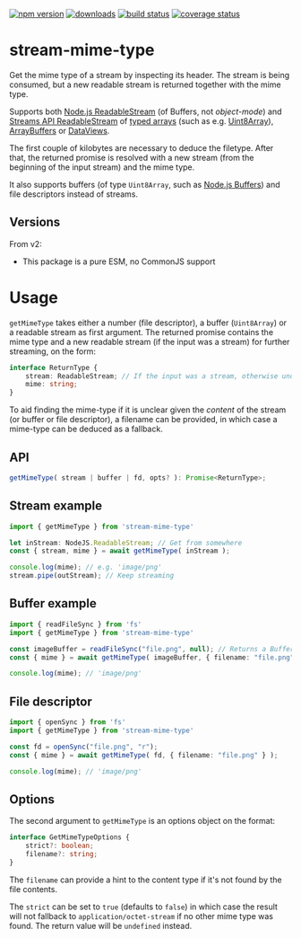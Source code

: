 [![npm version][npm-image]][npm-url]
[![downloads][downloads-image]][npm-url]
[![build status][build-image]][build-url]
[![coverage status][coverage-image]][coverage-url]


# stream-mime-type

Get the mime type of a stream by inspecting its header. The stream is being consumed, but a new readable stream is returned together with the mime type.

Supports both [Node.js ReadableStream](https://nodejs.org/api/stream.html) (of Buffers, not *object-mode*) and [Streams API ReadableStream](https://developer.mozilla.org/docs/Web/API/Streams_API) of [typed arrays](https://developer.mozilla.org/docs/Web/JavaScript/Reference/Global_Objects/TypedArray) (such as e.g. [Uint8Array](https://developer.mozilla.org/docs/Web/JavaScript/Reference/Global_Objects/Uint8Array)), [ArrayBuffers](https://developer.mozilla.org/docs/Web/JavaScript/Reference/Global_Objects/ArrayBuffer) or [DataViews](https://developer.mozilla.org/docs/Web/JavaScript/Reference/Global_Objects/DataView).

The first couple of kilobytes are necessary to deduce the filetype. After that, the returned promise is resolved with a new stream (from the beginning of the input stream) and the mime type.

It also supports buffers (of type `Uint8Array`, such as [Node.js Buffers](https://nodejs.org/api/buffer.html)) and file descriptors instead of streams.


## Versions

From v2:
 * This package is a pure ESM, no CommonJS support


# Usage

`getMimeType` takes either a number (file descriptor), a buffer (`Uint8Array`) or a readable stream as first argument. The returned promise contains the mime type and a new readable stream (if the input was a stream) for further streaming, on the form:

```ts
interface ReturnType {
    stream: ReadableStream; // If the input was a stream, otherwise undefined
    mime: string;
}
```

To aid finding the mime-type if it is unclear given the *content* of the stream (or buffer or file descriptor), a filename can be provided, in which case a mime-type can be deduced as a fallback.


## API

```ts
getMimeType( stream | buffer | fd, opts? ): Promise<ReturnType>;
```


## Stream example

```ts
import { getMimeType } from 'stream-mime-type'

let inStream: NodeJS.ReadableStream; // Get from somewhere
const { stream, mime } = await getMimeType( inStream );

console.log(mime); // e.g. 'image/png'
stream.pipe(outStream); // Keep streaming
```


## Buffer example

```ts
import { readFileSync } from 'fs'
import { getMimeType } from 'stream-mime-type'

const imageBuffer = readFileSync("file.png", null); // Returns a Buffer
const { mime } = await getMimeType( imageBuffer, { filename: "file.png" } );

console.log(mime); // 'image/png'
```


## File descriptor

```ts
import { openSync } from 'fs'
import { getMimeType } from 'stream-mime-type'

const fd = openSync("file.png", "r");
const { mime } = await getMimeType( fd, { filename: "file.png" } );

console.log(mime); // 'image/png'
```


## Options

The second argument to `getMimeType` is an options object on the format:

```ts
interface GetMimeTypeOptions {
    strict?: boolean;
    filename?: string;
}
```

The `filename` can provide a hint to the content type if it's not found by the file contents.

The `strict` can be set to `true` (defaults to `false`) in which case the result will not fallback to `application/octet-stream` if no other mime type was found. The return value will be `undefined` instead.



[npm-image]: https://img.shields.io/npm/v/stream-mime-type.svg
[npm-url]: https://npmjs.org/package/stream-mime-type
[downloads-image]: https://img.shields.io/npm/dm/stream-mime-type.svg
[build-image]: https://img.shields.io/github/actions/workflow/status/grantila/stream-mime-type/master.yml?branch=master
[build-url]: https://github.com/grantila/stream-mime-type/actions?query=workflow%3AMaster
[coverage-image]: https://coveralls.io/repos/github/grantila/stream-mime-type/badge.svg?branch=master
[coverage-url]: https://coveralls.io/github/grantila/stream-mime-type?branch=master
